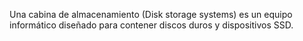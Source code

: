 Una cabina de almacenamiento (Disk storage systems) es un equipo informático diseñado para contener discos duros y dispositivos SSD.